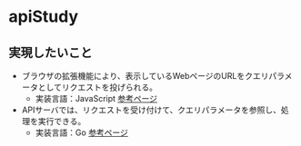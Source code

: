 # apiStudy
## 実現したいこと
* ブラウザの拡張機能により、表示しているWebページのURLをクエリパラメータとしてリクエストを投げられる。
  * 実装言語：JavaScript  [参考ページ](https://developer.mozilla.org/ja/docs/Mozilla/Add-ons/WebExtensions/Your_first_WebExtension)
* APIサーバでは、リクエストを受け付けて、クエリパラメータを参照し、処理を実行できる。
  * 実装言語：Go [参考ページ](https://qiita.com/entaku0818/items/c29add790718c215381e)
